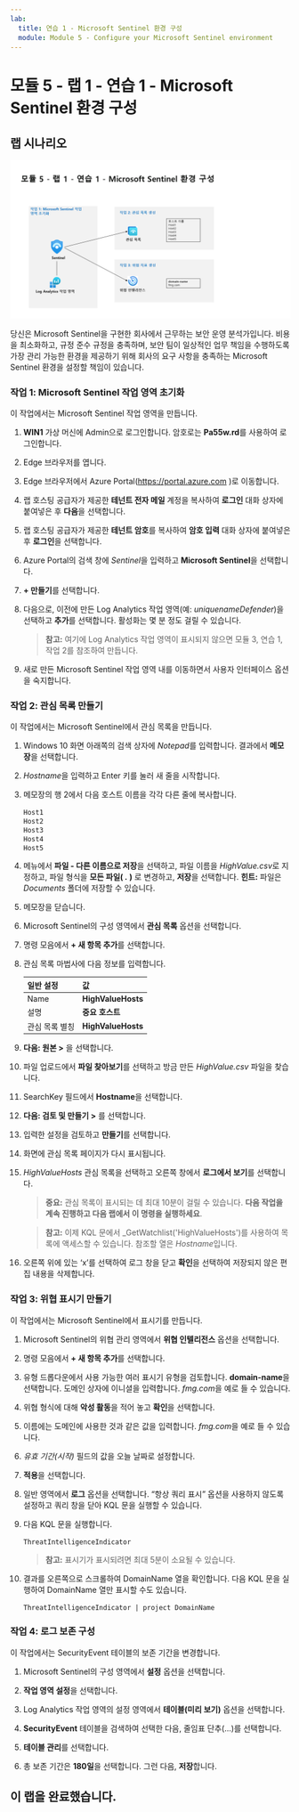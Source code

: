 ```yaml
---
lab:
  title: 연습 1 - Microsoft Sentinel 환경 구성
  module: Module 5 - Configure your Microsoft Sentinel environment
---
```


# <a name="module-5---lab-1---exercise-1---configure-your-microsoft-sentinel-environment"></a>모듈 5 - 랩 1 - 연습 1 - Microsoft Sentinel 환경 구성

## <a name="lab-scenario"></a>랩 시나리오

![랩 개요입니다.](../Media/SC-200-Lab_Diagrams_Mod5_L1_Ex1.png)

당신은 Microsoft Sentinel을 구현한 회사에서 근무하는 보안 운영 분석가입니다. 비용을 최소화하고, 규정 준수 규정을 충족하며, 보안 팀이 일상적인 업무 책임을 수행하도록 가장 관리 가능한 환경을 제공하기 위해 회사의 요구 사항을 충족하는 Microsoft Sentinel 환경을 설정할 책임이 있습니다.


### <a name="task-1-initialize-the-microsoft-sentinel-workspace"></a>작업 1: Microsoft Sentinel 작업 영역 초기화

이 작업에서는 Microsoft Sentinel 작업 영역을 만듭니다.

1. **WIN1** 가상 머신에 Admin으로 로그인합니다. 암호로는 **Pa55w.rd**를 사용하여 로그인합니다.  

1. Edge 브라우저를 엽니다.

1. Edge 브라우저에서 Azure Portal(https://portal.azure.com )로 이동합니다.

1. 랩 호스팅 공급자가 제공한 **테넌트 전자 메일** 계정을 복사하여 **로그인** 대화 상자에 붙여넣은 후 **다음**을 선택합니다.

1. 랩 호스팅 공급자가 제공한 **테넌트 암호**를 복사하여 **암호 입력** 대화 상자에 붙여넣은 후 **로그인**을 선택합니다.

1. Azure Portal의 검색 창에 *Sentinel*을 입력하고 **Microsoft Sentinel**을 선택합니다.

1. **+ 만들기**를 선택합니다.

1. 다음으로, 이전에 만든 Log Analytics 작업 영역(예: *uniquenameDefender*)을 선택하고 **추가**를 선택합니다. 활성화는 몇 분 정도 걸릴 수 있습니다.

    >**참고:** 여기에 Log Analytics 작업 영역이 표시되지 않으면 모듈 3, 연습 1, 작업 2를 참조하여 만듭니다.

1. 새로 만든 Microsoft Sentinel 작업 영역 내를 이동하면서 사용자 인터페이스 옵션을 숙지합니다.


### <a name="task-2-create-a-watchlist"></a>작업 2: 관심 목록 만들기

이 작업에서는 Microsoft Sentinel에서 관심 목록을 만듭니다.

1. Windows 10 화면 아래쪽의 검색 상자에 *Notepad*를 입력합니다. 결과에서 **메모장**을 선택합니다.

1. *Hostname*을 입력하고 Enter 키를 눌러 새 줄을 시작합니다.

1. 메모장의 행 2에서 다음 호스트 이름을 각각 다른 줄에 복사합니다.

    ```Notepad
    Host1
    Host2
    Host3
    Host4
    Host5
    ```

1. 메뉴에서 **파일 - 다른 이름으로 저장**을 선택하고, 파일 이름을 *HighValue.csv*로 지정하고, 파일 형식을 **모든 파일( *.* )** 로 변경하고, **저장**을 선택합니다. **힌트:** 파일은 *Documents* 폴더에 저장할 수 있습니다.

1. 메모장을 닫습니다.

1. Microsoft Sentinel의 구성 영역에서 **관심 목록** 옵션을 선택합니다.

1. 명령 모음에서 **+ 새 항목 추가**를 선택합니다.

1. 관심 목록 마법사에 다음 정보를 입력합니다.

    |일반 설정|값|
    |---|---|
    |Name|**HighValueHosts**|
    |설명|**중요 호스트**|
    |관심 목록 별칭|**HighValueHosts**|

1. **다음: 원본 >** 을 선택합니다.

1. 파일 업로드에서 **파일 찾아보기**를 선택하고 방금 만든 *HighValue.csv* 파일을 찾습니다.

1. SearchKey 필드에서 **Hostname**을 선택합니다.

1. **다음: 검토 및 만들기 >** 를 선택합니다.

1. 입력한 설정을 검토하고 **만들기**를 선택합니다.

1. 화면에 관심 목록 페이지가 다시 표시됩니다.

1. *HighValueHosts* 관심 목록을 선택하고 오른쪽 창에서 **로그에서 보기**를 선택합니다.

    >**중요:** 관심 목록이 표시되는 데 최대 10분이 걸릴 수 있습니다. **다음 작업을 계속 진행하고 다음 랩에서 이 명령을 실행하세요**.
    
    >**참고:** 이제 KQL 문에서 _GetWatchlist('HighValueHosts')를 사용하여 목록에 액세스할 수 있습니다. 참조할 열은 *Hostname*입니다.

1. 오른쪽 위에 있는 ‘x’를 선택하여 로그 창을 닫고 **확인**을 선택하여 저장되지 않은 편집 내용을 삭제합니다.


### <a name="task-3-create-a-threat-indicator"></a>작업 3: 위협 표시기 만들기

이 작업에서는 Microsoft Sentinel에서 표시기를 만듭니다.

1. Microsoft Sentinel의 위협 관리 영역에서 **위협 인텔리전스** 옵션을 선택합니다.

1. 명령 모음에서 **+ 새 항목 추가**를 선택합니다.

1. 유형 드롭다운에서 사용 가능한 여러 표시기 유형을 검토합니다. **domain-name**을 선택합니다. 도메인 상자에 이니셜을 입력합니다. *fmg.com*을 예로 들 수 있습니다.

1. 위협 형식에 대해 **악성 활동**을 적어 놓고 **확인**을 선택합니다.

1. 이름에는 도메인에 사용한 것과 같은 값을 입력합니다. *fmg.com*을 예로 들 수 있습니다.

1. *유효 기간(시작)* 필드의 값을 오늘 날짜로 설정합니다.

1. **적용**을 선택합니다.

1. 일반 영역에서 **로그** 옵션을 선택합니다. “항상 쿼리 표시” 옵션을 사용하지 않도록 설정하고 쿼리 창을 닫아 KQL 문을 실행할 수 있습니다.

1. 다음 KQL 문을 실행합니다.

    ```KQL
    ThreatIntelligenceIndicator
    ```

    >**참고:** 표시기가 표시되려면 최대 5분이 소요될 수 있습니다.

1. 결과를 오른쪽으로 스크롤하여 DomainName 열을 확인합니다. 다음 KQL 문을 실행하여 DomainName 열만 표시할 수도 있습니다. 

    ```KQL
    ThreatIntelligenceIndicator | project DomainName
    ```


### <a name="task-4-configure-log-retention"></a>작업 4: 로그 보존 구성

이 작업에서는 SecurityEvent 테이블의 보존 기간을 변경합니다.

1. Microsoft Sentinel의 구성 영역에서 **설정** 옵션을 선택합니다.

1. **작업 영역 설정**을 선택합니다.

1. Log Analytics 작업 영역의 설정 영역에서 **테이블(미리 보기)** 옵션을 선택합니다.

1. **SecurityEvent** 테이블을 검색하여 선택한 다음, 줄임표 단추(...)를 선택합니다.

1. **테이블 관리**를 선택합니다.

1. 총 보존 기간은 **180일**을 선택합니다. 그런 다음, **저장**합니다.


## <a name="you-have-completed-the-lab"></a>이 랩을 완료했습니다.
